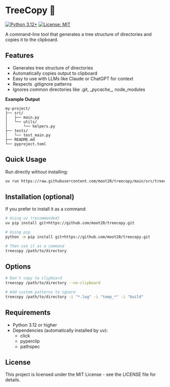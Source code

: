 # TreeCopy 🌲
[![Python 3.12+](https://img.shields.io/badge/python-3.12+-blue.svg)](https://www.python.org/downloads/)
[![License: MIT](https://img.shields.io/badge/License-MIT-yellow.svg)](https://opensource.org/licenses/MIT)

A command-line tool that generates a tree structure of directories and copies it to the clipboard.

## Features

- Generates tree structure of directories
- Automatically copies output to clipboard
- Easy to use with LLMs like Claude or ChatGPT for context
- Respects .gitignore patterns
- Ignores common directories like .git, \__pycache__, node_modules

**Example Output**

```
my-project/
├── src/
│   ├── main.py
│   └── utils/
│       └── helpers.py
├── tests/
│   └── test_main.py
├── README.md
└── pyproject.toml
```


## Quick Usage

Run directly without installing:

```bash
uv run https://raw.githubusercontent.com/moot20/treecopy/main/src/treecopy/cli.py /path/to/directory
```

## Installation (optional)

If you prefer to install it as a command:

```bash
# Using uv (recommended)
uv pip install git+https://github.com/moot20/treecopy.git
```

```bash
# Using pip
python -m pip install git+https://github.com/moot20/treecopy.git
```

```bash
# Then use it as a command
treecopy /path/to/directory
```

## Options

```bash
# Don't copy to clipboard
treecopy /path/to/directory --no-clipboard
```

```bash
# Add custom patterns to ignore
treecopy /path/to/directory -i "*.log" -i "temp_*" -i "build"
```

## Requirements

- Python 3.12 or higher
- Dependencies (automatically installed by uv):
  - click
  - pyperclip
  - pathspec

## License

This project is licensed under the MIT License - see the LICENSE file for details.